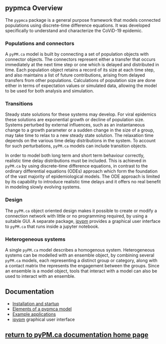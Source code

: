 ## pypmca Overview

The ``pypmca`` package is a general purpose framework
that models connected populations using
discrete-time difference equations. It was developed specifically
to understand and characterize the CoViD-19 epidemic.

### Populations and connectors

A ``pyPM.ca`` model is built by connecting a set of population objects with
connector objects. The connectors represent either a transfer that occurs
immediately at the next time step
or one which is delayed and distributed in time. Each
population object retains a record of its size at each time step, and also
maintains a list of future contributions, arising from delayed transfers
from other populations.
Calculations of population size are done either in terms of expectation values
or simulated data,
allowing the model to be used for both analysis and simulation.

### Transitions

Steady state solutions for these systems may develop. For viral epidemics these
solutions are exponential growth or decline of population size.
Systems perturbed by external influences, such as an instantaneous change
to a growth parameter or a sudden change in the size of a group,
may take time to relax to a new steady state solution.
The relaxation time depends on the various time delay distributions in the system.
To account for such perturbations, ``pyPM.ca`` models can include transition objects.

In order to model both long term and short term behaviour correctly,
realistic time delay distributions must be included.
This is achieved in ``pyPM.ca`` by using discrete-time difference equations,
in contrast to the ordinary differential equations (ODEs) approach
which form the foundation of the vast majority of epidemiological models.
The ODE approach is limited by its capability to introduce realistic time delays
and it offers no real benefit in modeling slowly evolving systems.

### Design

The ``pyPM.ca`` object oriented design makes it possible to create or modify a
connection network with little or no programming required, by using a suitable GUI.
A separate package, [ipypm](../ipypm/index.md)
provides a graphical user interface to ``pyPM.ca``
that runs inside a jupyter notebook.

### Heterogeneous systems

A single ``pyPM.ca`` model describes a homogenous system.
Heterogeneous systems can be modelled with an ensemble object,
by combining several ``pyPM.ca`` models, each
representing a distinct group or category, along with a contact matrix the represents
the engagement between the groups. Since an ensemble is a model object, tools that
interact with a model can also be used to interact with an ensemble.

## Documentation

* [Installation and startup](installation.md)
* [Elements of a pypmca model](elements.md)
* [Example applications](https://github.com/pypm/pypmca/tree/master/examples/jupyter)
* [ipypm](../ipypm/index.md) graphical user interface


## [return to pyPM.ca documentation home page](../..)

